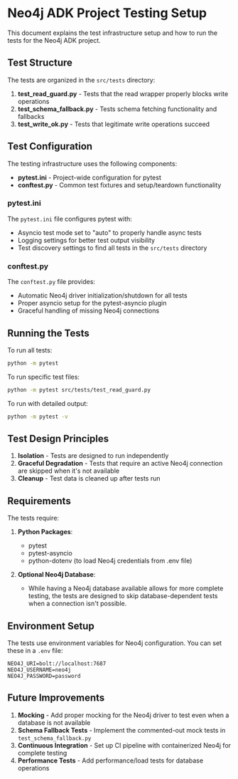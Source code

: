 # Neo4j ADK Project Testing Setup

This document explains the test infrastructure setup and how to run the tests for the Neo4j ADK project.

## Test Structure

The tests are organized in the `src/tests` directory:

1. **test_read_guard.py** - Tests that the read wrapper properly blocks write operations
2. **test_schema_fallback.py** - Tests schema fetching functionality and fallbacks
3. **test_write_ok.py** - Tests that legitimate write operations succeed

## Test Configuration

The testing infrastructure uses the following components:

- **pytest.ini** - Project-wide configuration for pytest
- **conftest.py** - Common test fixtures and setup/teardown functionality

### pytest.ini

The `pytest.ini` file configures pytest with:
- Asyncio test mode set to "auto" to properly handle async tests
- Logging settings for better test output visibility
- Test discovery settings to find all tests in the `src/tests` directory

### conftest.py

The `conftest.py` file provides:
- Automatic Neo4j driver initialization/shutdown for all tests
- Proper asyncio setup for the pytest-asyncio plugin
- Graceful handling of missing Neo4j connections

## Running the Tests

To run all tests:

```bash
python -m pytest
```

To run specific test files:

```bash
python -m pytest src/tests/test_read_guard.py
```

To run with detailed output:

```bash
python -m pytest -v
```

## Test Design Principles

1. **Isolation** - Tests are designed to run independently
2. **Graceful Degradation** - Tests that require an active Neo4j connection are skipped when it's not available
3. **Cleanup** - Test data is cleaned up after tests run

## Requirements

The tests require:

1. **Python Packages**:
   - pytest
   - pytest-asyncio
   - python-dotenv (to load Neo4j credentials from .env file)

2. **Optional Neo4j Database**:
   - While having a Neo4j database available allows for more complete testing, the tests are designed to skip database-dependent tests when a connection isn't possible.

## Environment Setup

The tests use environment variables for Neo4j configuration. You can set these in a `.env` file:

```
NEO4J_URI=bolt://localhost:7687
NEO4J_USERNAME=neo4j
NEO4J_PASSWORD=password
```

## Future Improvements

1. **Mocking** - Add proper mocking for the Neo4j driver to test even when a database is not available
2. **Schema Fallback Tests** - Implement the commented-out mock tests in `test_schema_fallback.py`
3. **Continuous Integration** - Set up CI pipeline with containerized Neo4j for complete testing
4. **Performance Tests** - Add performance/load tests for database operations